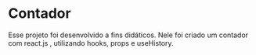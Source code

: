 # Contador
Esse projeto foi desenvolvido a fins didáticos. Nele foi criado um contador com react.js , utilizando hooks, props e useHistory.

